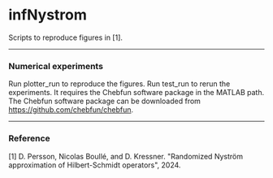 # infNystrom
Scripts to reproduce figures in [1].

---------------------------------------------------------------------
### Numerical experiments
Run plotter_run to reproduce the figures. Run test_run to rerun the experiments. It requires the Chebfun software package in the MATLAB path. The Chebfun software package can be downloaded from https://github.com/chebfun/chebfun.

---------------------------------------------------------------------
### Reference
[1] D. Persson, Nicolas Boullé, and D. Kressner. "Randomized Nyström approximation of Hilbert-Schmidt operators", 2024.

